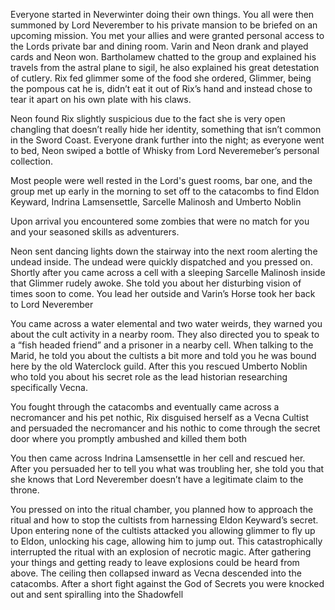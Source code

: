 Everyone started in Neverwinter doing their own things. You all were then summoned by Lord Neverember to his private mansion to be briefed on an upcoming mission. You met your allies and were granted personal access to the Lords private bar and dining room. Varin and Neon drank and played cards and Neon won. Bartholamew chatted to the group and explained his travels from the astral plane to sigil, he also explained his great detestation of cutlery. Rix fed glimmer some of the food she ordered, Glimmer, being the pompous cat he is, didn’t eat it out of Rix’s hand and instead chose to tear it apart on his own plate with his claws.  

Neon found Rix slightly suspicious due to the fact she is very open changling that doesn’t really hide her identity, something that isn’t common in the Sword Coast. Everyone drank further into the night; as everyone went to bed, Neon swiped a bottle of Whisky from Lord Neveremeber’s personal collection.  

Most people were well rested in the Lord's guest rooms, bar one, and the group met up early in the morning to set off to the catacombs to find Eldon Keyward, Indrina Lamsensettle, Sarcelle Malinosh and Umberto Noblin 

Upon arrival you encountered some zombies that were no match for you and your seasoned skills as adventurers. 

Neon sent dancing lights down the stairway into the next room alerting the undead inside. The undead were quickly dispatched and you pressed on. Shortly after you came across a cell with a sleeping Sarcelle Malinosh inside that Glimmer rudely awoke. She told you about her disturbing vision of times soon to come. You lead her outside and Varin’s Horse took her back to Lord Neverember 

You came across a water elemental and two water weirds, they warned you about the cult activity in a nearby room. They also directed you to speak to a “fish headed friend” and a prisoner in a nearby cell. When talking to the Marid, he told you about the cultists a bit more and told you he was bound here by the old Waterclock guild. After this you rescued Umberto Noblin who told you about his secret role as the lead historian researching specifically Vecna. 

You fought through the catacombs and eventually came across a necromancer and his pet nothic, Rix disguised herself as a Vecna Cultist and persuaded the necromancer and his nothic to come through the secret door where you promptly ambushed and killed them both 

You then came across Indrina Lamsensettle in her cell and rescued her. After you persuaded her to tell you what was troubling her, she told you that she knows that Lord Neverember doesn’t have a legitimate claim to the throne.  

You pressed on into the ritual chamber, you planned how to approach the ritual and how to stop the cultists from harnessing Eldon Keyward’s secret. Upon entering none of the cultists attacked you allowing glimmer to fly up to Eldon, unlocking his cage, allowing him to jump out. This catastrophically interrupted the ritual with an explosion of necrotic magic. After gathering your things and getting ready to leave explosions could be heard from above. The ceiling then collapsed inward as Vecna descended into the catacombs. After a short fight against the God of Secrets you were knocked out and sent spiralling into the Shadowfell